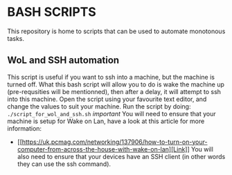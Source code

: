 # BASH SCRIPTS
This repository is home to scripts that can be used to automate monotonous tasks.
## WoL and SSH automation
This script is useful if you want to ssh into a machine, but the machine is turned off. What this bash script will allow you to do is wake the machine up (pre-requsities will be mentionned), then after a delay, it will attempt to ssh into this machine.
Open the script using your favourite text editor, and change the values to suit your machine.
Run the script by doing:
`./script_for_wol_and_ssh.sh`
*important*
You will need to ensure that your machine is setup for Wake on Lan, have a look at this article for more information:
- [[https://uk.pcmag.com/networking/137906/how-to-turn-on-your-computer-from-across-the-house-with-wake-on-lan][Link]]
You will also need to ensure that your devices have an SSH client (in other words they can use the ssh command).
